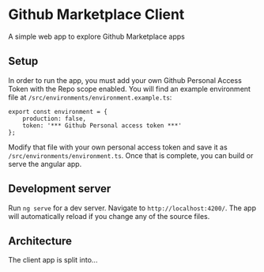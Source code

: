 # Github Marketplace Client

A simple web app to explore Github Marketplace apps

## Setup

In order to run the app, you must add your own Github Personal Access Token with the Repo scope enabled. You will find an example environment file at `/src/environments/environment.example.ts`:

```
export const environment = {
    production: false,
    token: '*** Github Personal access token ***'
};
```

Modify that file with your own personal access token and save it as `/src/environments/environment.ts`. Once that is complete, you can build or serve the angular app. 

## Development server

Run `ng serve` for a dev server. Navigate to `http://localhost:4200/`. The app will automatically reload if you change any of the source files.

## Architecture

The client app is split into...
